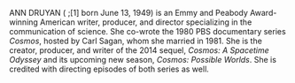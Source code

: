 ANN DRUYAN ( ;[1] born June 13, 1949) is an Emmy and Peabody Award-winning American writer, producer, and director specializing in the communication of science. She co-wrote the 1980 PBS documentary series _Cosmos_, hosted by Carl Sagan, whom she married in 1981. She is the creator, producer, and writer of the 2014 sequel, _Cosmos: A Spacetime Odyssey_ and its upcoming new season, _Cosmos: Possible Worlds_. She is credited with directing episodes of both series as well.
